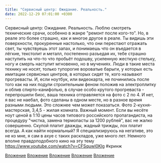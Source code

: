 ```yaml
---
title: "Сервисный центр: Ожидание. Реальность."
date: 2022-12-29 07:01:00 +0300
---
```


Сервисный центр: Ожидание. Реальность.
Люблю смотреть технические срачи, особенно в жанре "ремонт после кого-то". Но, в реале это более страшно, как и многое другое в реале.
Ты видишь эти поверхности, прокуренные настолько, что они перестают отражать свет, ты чувствуешь этот запах, и понимаешь что он въедается в лёгкие, текстолит и металл, постепенно разъедая их, тебе страшно наступить на что-то что пробьёт подошву, усиленную жесткую стельку, ногу и смерть наступит мгновенно, но в мучениях.
Люди в такие места технику не носят, только тупорогие вороватые барыги, у которых есть имитации сервисных центров, в которых сидят те, кого называют прогревасты. И, если ноутбук, или видеокарта, не починились после того как на них подули строительным феном положив на электроплитку и облив спирто-канифолью, в случае особо крутого прогреваста - перепрошили биос, ваша техника отправляется на фото с 2 по 4. И нет, я вас не наебал, фото сделаны в одном месте, но в разное время разными людьми. Это сложнее чем может показаться. Фото 2-кухня-мастерская, 3,4,5 - жилая комната.
Важный момент. Если вы несёте ноут ценой в 1:10 цены часов типового российского пропагандиста, на процедуру "чистка, замена термопасты за 1200 рублей", вас не жалко совершенно. Скупой платит дважды, жадный трижды, лох платит всегда.
А как найти нормальный? Я специализируюсь на негативе, это не ко мне, я сам в ахуе с таких раскладов, уже много лет.
Немного вполне правдоподобного кино на эту тему https://www.youtube.com/watch?v=CFSquwl0Klg
#кринж


[Вложение](/assets/vk_photos/3/PkMPm-r8DIQ.jpg)
[Вложение](/assets/vk_photos/2/QPvcFRAu6tQ.jpg)
[Вложение](https://vk.com/photo41076938_457249434)
[Вложение](/assets/vk_photos/2/w76uqIdHWD4.jpg)
[Вложение](/assets/vk_photos/2/JjfuZ9Uz8FU.jpg)
